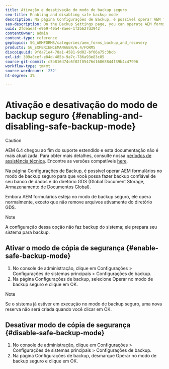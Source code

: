 ```yaml
---
title: Ativação e desativação do modo de backup seguro
seo-title: Enabling and disabling safe backup mode
description: Na página Configurações de Backup, é possível operar AEM formulários no modo de backup seguro para que você possa fazer backup confiável de seu banco de dados e do diretório GDS (Global Document Storage, Armazenamento de Documentos Global). Saiba como ativar e desativar o modo de backup seguro.
seo-description: On the Backup Settings page, you can operate AEM forms in safe backup mode so that you can reliably back up your database and Global Document Storage (GDS) (GDS) directory. Learn how to enable and disable safe backup mode.
uuid: 2fdeaeaf-e969-40a4-8aee-1f2b627d3942
contentOwner: admin
content-type: reference
geptopics: SG_AEMFORMS/categories/aem_forms_backup_and_recovery
products: SG_EXPERIENCEMANAGER/6.4/FORMS
discoiquuid: 9fda71e4-78a1-4581-9d02-bf06a75c3bcb
exl-id: 309a8cef-e84d-485b-9a7c-786a93e83c85
source-git-commit: c5b816d74c6f02f85476d16868844f39b4c47996
workflow-type: tm+mt
source-wordcount: '232'
ht-degree: 3%

---
```


# Ativação e desativação do modo de backup seguro {#enabling-and-disabling-safe-backup-mode}

>[!CAUTION]
>
>AEM 6.4 chegou ao fim do suporte estendido e esta documentação não é mais atualizada. Para obter mais detalhes, consulte nossa [períodos de assistência técnica](https://helpx.adobe.com/br/support/programs/eol-matrix.html). Encontre as versões compatíveis [here](https://experienceleague.adobe.com/docs/).

Na página Configurações de Backup, é possível operar AEM formulários no modo de backup seguro para que você possa fazer backup confiável de seu banco de dados e do diretório GDS (Global Document Storage, Armazenamento de Documentos Global).

Embora AEM formulários esteja no modo de backup seguro, ele opera normalmente, exceto que não remove arquivos ativamente do diretório GDS.

>[!NOTE]
>
>A configuração dessa opção não faz backup do sistema; ele prepara seu sistema para backup.

## Ativar o modo de cópia de segurança {#enable-safe-backup-mode}

1. No console de administração, clique em Configurações > Configurações de sistemas principais > Configurações de backup.
1. Na página Configurações de backup, selecione Operar no modo de backup seguro e clique em OK.

>[!NOTE]
>
>Se o sistema já estiver em execução no modo de backup seguro, uma nova reserva não será criada quando você clicar em OK.

## Desativar modo de cópia de segurança {#disable-safe-backup-mode}

1. No console de administração, clique em Configurações > Configurações de sistemas principais > Configurações de backup.
1. Na página Configurações de backup, desmarque Operar no modo de backup seguro e clique em OK.

